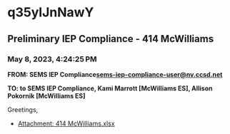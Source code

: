 # q35ylJnNawY
## Preliminary IEP Compliance - 414 McWilliams
### May 8, 2023, 4:24:25 PM
**FROM: SEMS IEP Compliance<sems-iep-compliance-user@nv.ccsd.net>**

**TO: to SEMS IEP Compliance, Kami Marrott [McWilliams ES], Allison Pokornik [McWilliams ES]**


Greetings, 





* [Attachment: 414 McWilliams.xlsx](q35ylJnNawY-attachment-1.xlsx)
